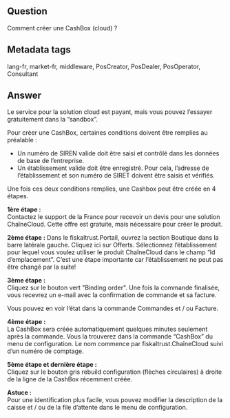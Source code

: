 ## Question
Comment créer une CashBox (cloud) ?

## Metadata tags
lang-fr, market-fr, middleware, PosCreator, PosDealer, PosOperator, Consultant

## Answer
Le service pour la solution cloud est payant, mais vous pouvez l’essayer gratuitement dans la “sandbox”.

Pour créer une CashBox, certaines conditions doivent être remplies au préalable : 

* Un numéro de SIREN valide doit être saisi et contrôlé dans les données de base de l’entreprise. 
* Un établissement valide doit être enregistré. Pour cela, l’adresse de l’établissement et son numéro de SIRET doivent être saisis et vérifiés. 

Une fois ces deux conditions remplies, une Cashbox peut être créée en 4 étapes. 

**1ère étape :**<br />Contactez le support de la France pour recevoir un devis pour une solution ChaîneCloud. Cette offre est gratuite, mais nécessaire pour créer le produit.

**2ème étape :** Dans le fiskaltrust.Portail, ouvrez la section Boutique dans la barre latérale gauche. Cliquez ici sur Offerts. Sélectionnez l’établissement pour lequel vous voulez utiliser le produit ChaîneCloud dans le champ “Id d’emplacement”. C’est une étape importante car l’établissement ne peut pas être changé par la suite!

**3ème étape :**<br />Cliquez sur le bouton vert "Binding order". Une fois la commande finalisée, vous recevrez un e-mail avec la confirmation de commande et sa facture.

Vous pouvez en voir l’état dans la commande Commandes et / ou Facture.

**4ème étape :**<br />La CashBox sera créée automatiquement quelques minutes seulement après la commande. Vous la trouverez dans la commande “CashBox” du menu de configuration. Le nom commence par fiskaltrust.ChaîneCloud suivi d’un numéro de comptage.

**5ème étape et dernière étape :**<br />Cliquez sur le bouton gris rebuild configuration (flèches circulaires) à droite de la ligne de la CashBox récemment créée.

**Astuce :**<br />Pour une identification plus facile, vous pouvez modifier la description de la caisse et / ou de la file d’attente dans le menu de configuration.
